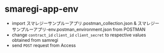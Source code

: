 # smaregi-app-env

* import スマレジーサンプルーアプリ.postman_collection.json & スマレジーサンプルーアプリ-env.postman_environment.json from POSTMAN
* change `contract_id` `client_id` `client_secret` to respective values obtained from samregi 
* send `POST` request  from Access 
